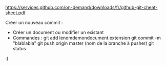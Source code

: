 https://services.github.com/on-demand/downloads/fr/github-git-cheat-sheet.pdf

Créer un nouveau commit :

- Créer un document ou modifier un existant
- Commandes : git add lenomdemondocument.extension 
git commit -m "blablabla"
git push origin master (nom de la branche à pusher)
git status

:)
